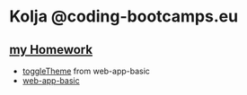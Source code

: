 # Kolja @coding-bootcamps.eu

## [my Homework](https://github.com/KoljaL/cooding-bootcamps-eu/tree/master/docs)

- [toggleTheme](https://koljal.github.io/cooding-bootcamps-eu/toggleTheme.html) from web-app-basic
- [web-app-basic](https://koljal.github.io/cooding-bootcamps-eu/blob/master/docs/webappbasic.html)  